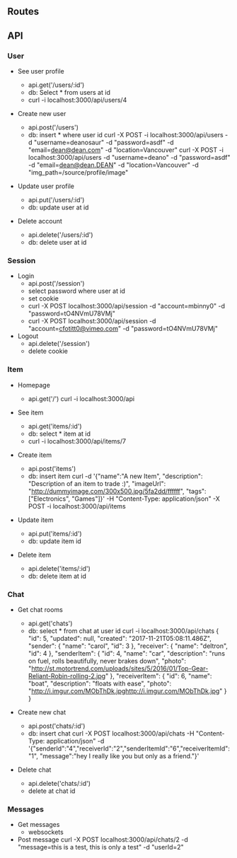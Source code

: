 Routes
------

API
---

### User

- See user profile
  - api.get('/users/:id')
  - db: Select * from users at id
  - curl -i localhost:3000/api/users/4
- Create new user
  - api.post('/users')
  - db: insert * where user id
  curl -X POST -i localhost:3000/api/users -d "username=deanosaur" -d "password=asdf" -d "email=dean@dean.com" -d "location=Vancouver"
  curl -X POST -i localhost:3000/api/users -d "username=deano" -d "password=asdf" -d "email=dean@dean.DEAN" -d "location=Vancouver" -d "img_path=/source/profile/image"

- Update user profile
  - api.put('/users/:id')
  - db: update user at id
- Delete account
  - api.delete('/users/:id')
  - db: delete user at id

### Session

- Login
  - api.post('/session')
  - select password where user at id
  - set cookie
  - curl -X POST localhost:3000/api/session -d "account=mbinny0" -d "password=tO4NVmU78VMj"
  - curl -X POST localhost:3000/api/session -d "account=cfotitt0@vimeo.com" -d "password=tO4NVmU78VMj"
- Logout
  - api.delete('/session')
  - delete cookie

### Item

- Homepage
  - api.get('/')
  curl -i localhost:3000/api

- See item
  - api.get('items/:id')
  - db: select * item at id
  - curl -i localhost:3000/api/items/7

- Create item
  - api.post('items')
  - db: insert item
    curl -d '{"name":"A new Item", "description": "Description of an item to trade :)", "imageUrl": "http://dummyimage.com/300x500.jpg/5fa2dd/ffffff", "tags": ["Electronics", "Games"]}' -H "Content-Type: application/json" -X POST -i localhost:3000/api/items


- Update item
  - api.put('items/:id')
  - db: update item id
- Delete item
  - api.delete('items/:id')
  - db: delete item at id

### Chat

- Get chat rooms
  - api.get('chats')
  - db: select * from chat at user id
  curl -i localhost:3000/api/chats
  {
      "id": 5,
      "updated": null,
      "created": "2017-11-21T05:08:11.486Z",
      "sender": {
        "name": "carol",
        "id": 3
      },
      "receiver": {
        "name": "deltron",
        "id": 4
      },
      "senderItem": {
        "id": 4,
        "name": "car",
        "description": "runs on fuel, rolls beautifully, never brakes down",
        "photo": "http://st.motortrend.com/uploads/sites/5/2016/01/Top-Gear-Reliant-Robin-rolling-2.jpg"
      },
      "receiverItem": {
        "id": 6,
        "name": "boat",
        "description": "floats with ease",
        "photo": "http://i.imgur.com/MObThDk.jpghttp://i.imgur.com/MObThDk.jpg"
      }
    }

- Create new chat
  - api.post('chats/:id')
  - db: insert chat
    curl -X POST localhost:3000/api/chats -H "Content-Type: application/json" -d '{"senderId":"4","receiverId":"2","senderItemId":"6","receiverItemId":"1", "message":"hey I really like you but only as a friend."}'

- Delete chat
  - api.delete('chats/:id')
  - delete at chat id

### Messages

- Get messages
  - websockets
- Post message
  curl -X POST localhost:3000/api/chats/2 -d "message=this is a test, this is only a test" -d "userId=2"
